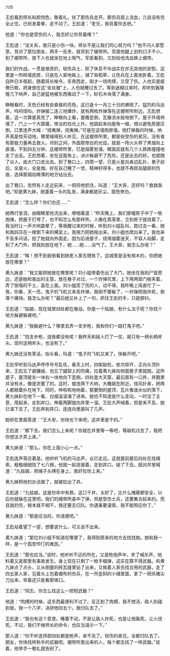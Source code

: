    六四 

   王彪看到师长和颜悦色，敬着礼，扶了那伤兵走开。那伤兵肩上流血，兀自没有完全止住，已经发着晕，走不动了。王彪道：“老兄，我背着你去吧。”

   他道：“你也是受伤的人，我怎好让你背着哩？”

   王彪道：“没关系，我只是小伤一块。师长不是让我们同心努力吗？”他不问人家愿意，背对了那位朋友，两手一反夹，就背到了绷带所。究竟他腿上划的口子不小，到了绷带所，放下人也就坐在地上喘气，军医看到，立刻给他洗血换上绷带。

   我们的作战，一贯是艰苦的，轻伤兵士，除了休息不作战实在并无其他的安慰。这里是一所砖墙民房，只是在人家地板上，铺了些稻草，让伤兵在上面坐卧着。王彪自昨日半夜起，随着班长候令，东奔西走，刚才一场肉搏，又受了伤，人也实是疲倦已极，把身放在这“金丝被”上，人也就睡过去了。等到迷糊过来时，却听到轰隆隆几下响声，自己是猛地被东西推动了一下，砂石木块落了满身。

   睁眼看时，天色已经有些昏昏的亮色，这已是十一月三十日的拂晓了。猛烈的马达声，呜呜怪叫。炸弹接二连三地爆炸，就有两枚炸弹落在这绷带所附近。王彪想着，这一次算是真完了，睁眼向上看，屋檐歪倒，瓦像流水般地倒下。屋子外墙坍塌了，门上一个大窟窿，惨淡的白光上升。他跳起来向屋角一缩，借以避免房屋压倒，口里连声大喊：“烧夷弹，烧夷弹。”可是在这墙倒房塌，炮打弹轰的时候，响声真是惊天动地，哪里喊得别人听见，在这绷带所里，都是些受伤的弟兄，没有谁有那股力量再去救火。顷刻之间，外面那惨白的光焰，就是一阵火头带了黑烟向上直涌。不到四五分钟，这绷带所里，已是烟雾弥漫。眼面前就有几个人跌跌撞撞地走了出去。王彪想着，坐在这屋角上，决计躲避不了危险，还是出去的好。也就随了众人，由大门口走出去。到了巷口上，四周一望，已是火星向身边乱扑，巷子前后，全是火，全是烟。好在自己睡了一觉，精神好得多，也就不再顾及腿部的伤痕，选择那烟焰稀薄的地方钻出去。

   出了巷口，忽然有人走近前来，一把将他抓住，叫道：“王大哥，还好吗？救救我吧。”却是黄九妹，她蓬着一头的乱发，满身都是灰尘，面色惨白。

   王彪道：“怎么样？你们也还……”

   她两行急泪，由眼睛里抢流出来，哽咽着道：“昨天晚上，我们那幢房子中了一枚炮弹，把屋子打垮了，也不知怎么有那样热，人像在蒸笼里，立刻房子就烧着了。我当时让一声大响震晕了，等我醒过来的时候，听到刘小姐乱叫，跑过去一看，她和我妈压在一根倒下来的横梁上。我用力把她拖出来，刘小姐也爬出来了。我也来不及多问话，抱了她就向外面走。因为后进屋子，烧得烟雾迷天，不容人站脚，走到了大门外，把我妈放在地下，她……她……没气了。王大哥，我怎么办呢？”

   王彪道：“唉！想不到我倒看到她老人家先牺牲了。这城里是没有棺木的，你把她放在哪里？”

   黄九妹道：“我又能把她放在哪里呢？刘小姐带着伤出了大门，她坐在我妈尸首旁边，还是她和我出的主意，放在巷子对过，一个炸弹坑里，上下用两扇门板夹着，弄了倒墙的干土，盖在上面。刘小姐受了伤的人，动不得，我昨晚上简直忙了一夜。你看，天一亮，鬼子的飞机又来丢炸弹，我倒不要躲了，一炸弹把我炸死，倒落个痛快。我怎么办呢？”最后她又补上了一句，抓住王彪的手，只是颤抖。

   王彪道：“姑娘，现在城里四处都在巷战，你是一个姑娘，有什么法子呢？你找个地方躲避躲避吧。”

   黄九妹道：“我躲避什么？哪里去弄一支步枪，我和你们一路打鬼子吧。”

   王彪道：“找支步枪，连我都没有呢！我昨天和敌人打了一仗，就只有一柄长柄斧头，现时这柄斧头，也没有了。”

   黄九妹还没有答话，抬头看，叫道：“鬼子的飞机又来了。快躲开吧。”

   王彪早听到马达声呼呼号号乱吼，看天上时，四架敌机，依次排开，正向头顶扑来，王彪忘了避嫌疑，也忘了腿部上的伤痛，拉着黄九妹向侧面屋子里就跑。这所屋子，屋顶是左一块右一块地向下歪倒，四处是大天窗，最后面有一口井，井圈里并没有水，像是淤塞了的。这时，接连两下大响，大概就在附近，怪风扑来，把两人都掀着扑在地下。同时，哗啦啦地响着，那要倒的屋顶，瓦片像泼水似的落下，黄九妹趴在地下一看，白烟滚滚涌了进来。她也不知道是什么变动，一时没了主意，爬起来，走到井口，伸着两脚就向井里一溜。王彪大声喊着，但是来不及，她已溜下去了。王彪奔到井口，连连向里面叫了几声。

   她却在里面答道：“王大哥，你快也下来吧，这井里是干的。”

   王彪道：“都下去，我们怎么上来呢？你就在井里等一等吧，等敌机过去了，我把你想法子弄上来。”

   黄九妹道：“那么，你在上面小心一点。”

   王彪连声答应着是。他听听飞机的马达声，业已走远。这就屋前屋后四处在找绳索，粗粗细细找了七八根，他就一起连接着，走到井口，缒了下去。因对井里喊道：“九姑娘，把绳子头缚在身上，我好拉你上来。”

   黄九妹照他的办法做了，就被拉出了井。

   王彪道：“九姑娘，这是你命中有救，这口干井，太好了，比什么掩蔽都安全，以后你就躲在这里吧。我们的绷带所虽中了弹，但是受伤士兵，还要集合起来的。而且我的伤，根本就不相干，我还要去归队。你遇事要谨慎，我不能照应你了。”

   黄九妹道：“那是应当的，你请便吧。”

   王彪站着望了一望，想要说什么，可又说不出来。

   黄九妹道：“那位刘小姐不知道在哪里了，我得到原来的地方去找找她。她和我一样，是一个孤苦伶仃的难民。”

   王彪道：“那也应当。”说时，他听听不远的所在，又是枪炮声中，夹了喊杀声，他料着又是那里有事故发生。身上现在只剩了一枚手榴弹，这实在算不得武器。和黄九妹点了点头，又从倒屋的砖瓦缝里钻了出来，又挨着人家去找合用的武器，走了四五家人家，见着头上包着绷布的伤兵，在一所歪斜的小铺里面，拿了一把杀猪尖刀出来，举着还只是看那锋口。

   王彪道：“同志，你怎么找这么一把短武器？”

   他道：“肉搏的时候，这东西最便利不过了。反正到了肉搏，我不想活，敌人别碰到我，我一个八字，决拼他四五个。我归队去了。”

   王彪道：“我也有这个意思。睡着不动，不是让敌人炸死，也是让炮轰死，让火烧死，不过，我们不候师长的命令，也应当请示一下。”

   那人道：“你不听连师部四处都是枪声，来不及了。轻伤的弟兄，全都归队去了。朋友，你快找样称手的武器吧。绷带所里出来的人，每个都去找了一样武器。”说着，他举手一敬礼就告别了。

